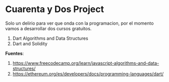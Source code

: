 # Cuarenta y Dos Project

Solo un delirio para ver que onda con la programacion, por el momento vamos a desarrollar dos cursos gratuitos. 

1.  Dart Algorithms and Data Structures
2.  Dart and Solidity

**Fuentes**:

1. https://www.freecodecamp.org/learn/javascript-algorithms-and-data-structures/
2. https://ethereum.org/es/developers/docs/programming-languages/dart/
